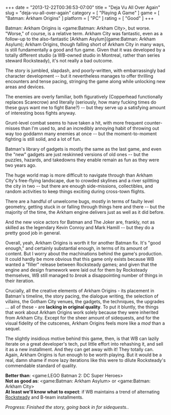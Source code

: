 +++
date = "2013-12-22T00:36:53-07:00"
title = "Deja Vu All Over Again"
slug = "deja-vu-all-over-again"
category = [ "Playing A Game" ]
game = [ "Batman: Arkham Origins" ]
platform = [ "PC" ]
rating = [ "Good" ]
+++

Batman: Arkham Origins is <game:Batman: Arkham City>, but worse.  "Worse," of course, is a relative term.  Arkham City was fantastic, even as a follow-up to the also-fantastic [Arkham Asylum](game:Batman: Arkham Asylum); Arkham Origins, though falling short of Arkham City in many ways, is still fundamentally a good and fun game.  Given that it was developed by a totally different studio (a WB-owned studio in Montreal, rather than series steward Rocksteady), it's not really a bad outcome.

The story is jumbled, slapdash, and poorly-written, with embarrassingly bad character development -- but it nevertheless manages to offer thrilling encounters and tense pacing, stringing the game along while unlocking new areas and devices.

The enemies are overly familiar, both figuratively (Copperhead functionally replaces Scarecrow) and literally (seriously, how many fucking times do these guys want me to fight Bane?) -- but they serve up a satisfying amount of interesting boss fights anyway.

Grunt-level combat seems to have taken a hit, with more frequent counter-misses than I'm used to, and an incredibly annoying habit of throwing out way too goddamn many enemies at once -- but the moment-to-moment fighting is still solid, and a lot of fun.

Batman's library of gadgets is mostly the same as the last game, and even the "new" gadgets are just reskinned versions of old ones -- but the puzzles, hazards, and takedowns they enable remain as fun as they were two years ago.

The huge world map is more difficult to navigate through than Arkham City's free-flying landscape, due to crowded skylines and a river splitting the city in two -- but there are enough side-missions, collectibles, and random activities to keep things exciting during cross-town flights.

There are a handful of unwelcome bugs, mostly in terms of faulty level geometry, getting stuck in or falling through things here and there -- but the majority of the time, the Arkham engine delivers just as well as it did before.

And the new voice actors for Batman and The Joker are, frankly, not as skilled as the legendary Kevin Conroy and Mark Hamill -- but they do a pretty good job in general.

Overall, yeah, Arkham Origins is worth it for another Batman fix.  It's "good enough," and certainly substantial enough, in terms of its amount of content.  But I worry about the machinations behind the game's production.  It could hardly be more obvious that this game only exists because WB wanted a "filler" release between Rocksteady games; and given that the engine and design framework were laid out for them by Rocksteady themselves, WB still managed to <i>break</i> a disappointing number of things in their iteration.

Crucially, all the creative elements of Arkham Origins - its placement in Batman's timeline, the story pacing, the dialogue writing, the selection of villains, the Gotham City venues, the gadgets, the techniques, the upgrades ... all of these - are <b>lacking in original quality</b>.  To put it bluntly, the things that <i>work</i> about Arkham Origins work solely because they were inherited from Arkham City.  Except for the sheer amount of sidequests, and for the visual fidelity of the cutscenes, Arkham Origins feels more like a <i>mod</i> than a sequel.

The slightly insidious motive behind this game, then, is that WB can lazily iterate on a great developer's tech, put little effort into rehashing it, and sell it as a new installment.  And they can get away with it!  They totally can.  Again, Arkham Origins is fun enough to be worth playing.  But it would be a real, damn shame if more lazy iterations like this were to dilute Rocksteady's commendable standard of quality.

<b>Better than</b>: <game:LEGO Batman 2: DC Super Heroes>  
<b>Not as good as</b>: <game:Batman: Arkham Asylum> or <game:Batman: Arkham City>  
<b>At least we'll know what to expect</b>: if WB maintains a trend of alternating <a href="http://www.joystiq.com/2012/07/11/report-rocksteadys-next-batman-game-to-be-a-silver-age-based-p/">Rocksteady</a> and B-team installments.

<i>Progress: Finished the story, going back in for sidequests.</i>.